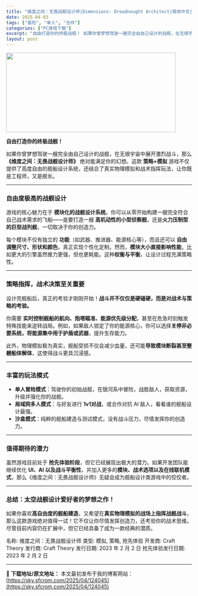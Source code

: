 ```yaml
---
title: "维度之间：无畏战舰设计师|Dimensions: Dreadnought Architect|简体中文|1.73G"
date: 2025-04-03
tags: ["冒险", "单人", "合作"]
categories: ["PC游戏下载"]
excerpt: "自由打造你的终极战舰！ 如果你曾梦想驾驶一艘完全由自己设计的战舰，在无垠宇宙中展开激烈战斗，那么 《维度之间：无畏战舰设计师》 绝对能满足你的幻想。这款 策略+模拟 游戏不仅提供了高度自由的舰船设计系统，还结合了真实物理模拟和战术指挥玩法，让你既是工程师，又是舰长。 自由度极高的战舰设计 游戏的核心&hellip;"
layout: post
---
```


<img class="aligncenter size-full wp-image-124046" src="https://sky.sfcrom.com/wp-content/uploads/2025/04/2025040307072244.webp" alt="" width="460" height="215" />

<strong>自由打造你的终极战舰！</strong>

如果你曾梦想驾驶一艘完全由自己设计的战舰，在无垠宇宙中展开激烈战斗，那么 <strong>《维度之间：无畏战舰设计师》</strong> 绝对能满足你的幻想。这款 <strong>策略+模拟</strong> 游戏不仅提供了高度自由的舰船设计系统，还结合了真实物理模拟和战术指挥玩法，让你既是工程师，又是舰长。

<hr />

<h3><strong>自由度极高的战舰设计</strong></h3>
游戏的核心魅力在于 <strong>模块化的战舰设计系统</strong>。你可以从零开始构建一艘完全符合自己战术需求的飞船——是要打造一艘 <strong>高机动性的小型侦察舰</strong>，还是<strong>火力压制型的巨型战列舰</strong>，一切取决于你的创造力。

每个模块不仅有独立的 <strong>功能</strong>（如武器、推进器、能源核心等），而且还可以 <strong>自由调整尺寸、形状和颜色</strong>，真正实现个性化定制。然而，<strong>模块大小直接影响性能</strong>，比如更大的引擎虽然推力更强，但也更耗能。这种<strong>权衡与平衡</strong>，让设计过程充满策略性。

<hr />

<h3><strong>策略指挥，战术决策至关重要</strong></h3>
设计完舰船后，真正的考验才刚刚开始！<strong>战斗并不仅仅是硬碰硬，而是对战术与策略的考验。</strong>

你需要 <strong>实时控制舰船的航向、炮塔瞄准、能源优先级分配</strong>，甚至在危急时刻触发特殊技能来逆转战局。例如，如果敌人锁定了你的能源核心，你可以选择<strong>关停非必要系统，将能源集中用于护盾或武器</strong>，提升生存能力。

此外，物理模拟极为真实，舰船受损不仅会减少血量，还可能<strong>导致模块断裂甚至整艘船体解体</strong>，这使得战斗更具沉浸感。

<hr />

<h3><strong>丰富的玩法模式</strong></h3>
<ul>
 	<li><strong>单人冒险模式</strong>：驾驶你的初始战舰，在银河系中冒险，战胜敌人，获取资源，升级并强化你的战舰。</li>
 	<li><strong>局域网多人模式</strong>：与好友进行 <strong>1v1对战</strong>，或合作对抗 AI 敌人，看看谁的舰船设计最强。</li>
 	<li><strong>沙盒模式</strong>：纯粹的舰船建造与测试模式，没有战斗压力，尽情发挥你的创造力。</li>
</ul>

<hr />

<h3><strong>值得期待的潜力</strong></h3>
虽然游戏目前处于 <strong>抢先体验阶段</strong>，但它已经展现出极大的潜力。如果开发团队能继续优化 <strong>UI、AI 以及战斗平衡性</strong>，并加入更多的<strong>模块、战术选项以及在线联机模式</strong>，那么《维度之间：无畏战舰设计师》无疑会成为舰船设计类游戏中的佼佼者。

<hr />

<h3><strong>总结：太空战舰设计爱好者的梦想之作！</strong></h3>
如果你喜欢<strong>高自由度的舰船建造</strong>，又希望在<strong>真实物理模拟的战场上指挥战舰战斗</strong>，那么这款游戏绝对值得一试！它不仅让你尽情发挥创造力，还考验你的战术思维。尽管目前内容仍在扩展中，但它已经具备了成为一款经典的潜质。

名称: 维度之间：无畏战舰设计师
类型: 模拟, 策略, 抢先体验
开发商: Craft Theory
发行商: Craft Theory
发行日期: 2023 年 2 月 2 日
抢先体验发行日期: 2023 年 2 月 2 日

---
📖 **下载地址/原文地址：** 本文最初发布于我的博客网站：[https://sky.sfcrom.com/2025/04/124045](https://sky.sfcrom.com/2025/04/124045)
